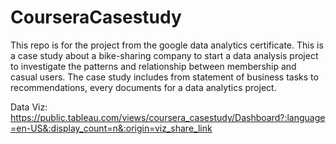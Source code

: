 # CourseraCasestudy
  This repo is for the project from the google data analytics certificate. This is a case study about a bike-sharing company to start a data analysis project to investigate
  the patterns and relationship between membership and casual users. The case study includes from statement of business tasks to recommendations, every documents for a data analytics project. 

Data Viz: https://public.tableau.com/views/coursera_casestudy/Dashboard?:language=en-US&:display_count=n&:origin=viz_share_link
